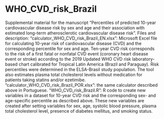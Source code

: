 # WHO_CVD_risk_Brazil
Supplemental material for the manuscript “Percentiles of predicted 10-year cardiovascular disease risk by sex and age and their association with estimated long-term atherosclerotic cardiovascular disease risk”.
Files and description:
“calculator_WHO_CVD_risk_Brazil_EN.xlsx”: Microsoft Excel file for calculating 10-year risk of cardiovascular disease (CVD) and the corresponding percentile for sex and age. Ten-year CVD risk corresponds to the risk of a first fatal or nonfatal CVD event (coronary heart disease event or stroke) according to the 2019 Updated WHO CVD risk laboratory-based chart calibrated for Tropical Latin America (Brazil and Paraguay). Risk percentiles were determined in the ELSA-Brasil study population. The tool also estimates plasma total cholesterol levels without medication for patients taking statins and/or ezetimibe.
“calculator_WHO_CVD_risk_Brazil_POR.xlsx”: the same calculator described above in Portuguese.
“WHO_CVD_risk_Brazil.R”: R code to create new variables in a dataset for 10-year CVD risk and the corresponding sex- and age-specific percentile as described above. These new variables are created after setting variables for sex, age, systolic blood pressure, plasma total cholesterol level, presence of diabetes mellitus, and smoking status.
